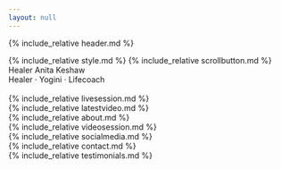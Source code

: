 ```yaml
---
layout: null
---
```

{% include_relative header.md %}
<title>Healer Anita Keshaw | Website of Healer Anita Keshaw</title>
{% include_relative style.md %}
</head>
<body>
{% include_relative scrollbutton.md %}
<div class="header w3-card w3-padding-24 paddingbottom32">
  <div class="w3-xxxlarge">Healer Anita Keshaw</div>
  <div class="w3-xlarge">Healer · Yogini · Lifecoach</div>
</div>
<br>
{% include_relative livesession.md %}
<br>
{% include_relative latestvideo.md %}
<br>
{% include_relative about.md %}
<br>
{% include_relative videosession.md %}
<br>
{% include_relative socialmedia.md %}
<br>
{% include_relative contact.md %}
<br>
{% include_relative testimonials.md %}
<br>
</body>
</html>
